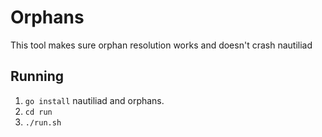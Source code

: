 # Orphans
This tool makes sure orphan resolution works and doesn't crash nautiliad

## Running
 1. `go install` nautiliad and orphans.
 2. `cd run`
 3. `./run.sh`


